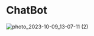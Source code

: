 # ChatBot
![photo_2023-10-09_13-07-11 (2)](https://github.com/Kasiru69/ChatBot/assets/127610241/f8cd40f2-c84d-4084-9c9b-3247b9bf074f)


